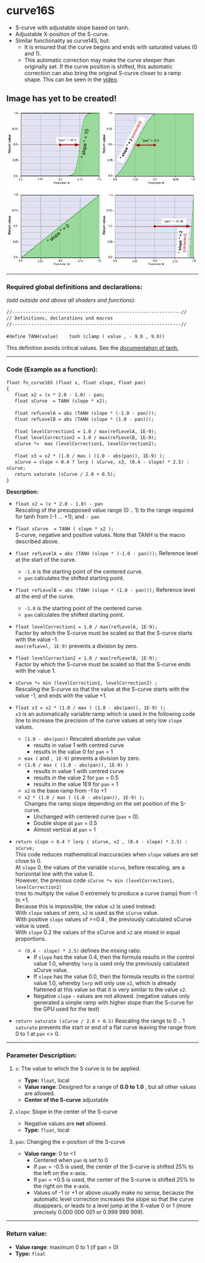 # curve16S

- S-curve with adjustable slope based on tanh. 
- Adjustable X-position of the S-curve.
- Similar functionality as curve14S, but:  
   - It is ensured that the curve begins and ends with saturated values (0 and 1).
   - This automatic correction may make the curve steeper than originally set. 
     If the curve position is shifted, this automatic correction can also bring the original S-curve closer to a ramp shape. 
     This can be seen in the [video](video/curve16S.mp4).  

## Image has yet to be created!
![](img/curve16S.png)  
  
  ---
    
### Required global definitions and declarations:
*(add outside and above all shaders and functions):*
```` Code
//--------------------------------------------------------------//
// Definitions, declarations und macros
//--------------------------------------------------------------//

#define TANH(value)    tanh (clamp ( value , - 9.0 , 9.0))
````
This definition avoids critical values. See the [documentation of tanh.](../../Basics/Functions/Cg_standard_library/tanh/README.md#critical-parameter-values)  

---
  
### Code (Example as a function):  
```` Code
float fn_curve16S (float x, float slope, float pan)
{
   float x2 = (x * 2.0 - 1.0) - pan;
   float sCurve  = TANH (slope * x2);

   float refLevelA = abs (TANH (slope * (-1.0 - pan))); 
   float refLevelB = abs (TANH (slope * (1.0 - pan)));

   float levelCorrection1 = 1.0 / max(refLevelA, 1E-9);
   float levelCorrection2 = 1.0 / max(refLevelB, 1E-9);
   sCurve *=  max (levelCorrection1, levelCorrection2);
   
   float x3 = x2 * (1.0 / max ( (1.0 - abs(pan)), 1E-9) );
   sCurve = slope < 0.4 ? lerp ( sCurve, x3, (0.4 - slope) * 2.5) : sCurve;
   return saturate (sCurve / 2.0 + 0.5);
}

````

**Description:**  
      
   - `float x2 = (x * 2.0 - 1.0) - pan`  
      Rescaling of the presupposed value range (0 .. 1) to the range required for tanh from (-1 ... +1); and `- pan` 

   - `float sCurve  = TANH ( slope * x2 );`  
      S-curve, negative and positive values. Note that TANH is the macro described above.  

   - `float refLevelA = abs (TANH (slope * (-1.0 - pan)));`  Reference level at the start of the curve.  
      - `-1.0` is the starting point of the centered curve.  
      - `pan` calculates the shifted starting point.
       
   - `float refLevelB = abs (TANH (slope * (1.0 - pan)));` Reference level at the end of the curve. 
      - `-1.0` is the starting point of the centered curve.  
      - `pan` calculates the shifted starting point.
  
   - `float levelCorrection1 = 1.0 / max(refLevelA, 1E-9);`  
      Factor by which the S-curve must be scaled so that the S-curve starts with the value -1.   
      `max(refLevel, 1E-9)` prevents a division by zero.  
  
   - `float levelCorrection2 = 1.0 / max(refLevelB, 1E-9);`  
      Factor by which the S-curve must be scaled so that the S-curve ends with the value 1.  

   - `sCurve *= min (levelCorrection1, levelCorrection2) ;`  
     Rescaling the S-curve so that the value at the S-curve starts with the value -1, and ends with the value +1.  

   - `float x3 = x2 * (1.0 / max ( (1.0 - abs(pan)), 1E-9) );`  
     `x3` is an automatically variable ramp which is used in the following code line 
     to increase the precision of the curve values at very low `slope` values.
     - `(1.0 - abs(pan))` Rescaled absolute `pan` value
        - results in value 1 with centred curve
        - results in the value 0 for `pan` = 1
     - `max (` and  `, 1E-9)` prevents a division by zero.
     - `(1.0 / max ( (1.0 - abs(pan)), 1E-9) )`
        - results in value 1 with centred curve
        - results in the value 2 for `pan` = 0.5
        - results in the value 1E9 for `pan` = 1
     - `x2` is the base ramp from -1 to +1
     - `x2 * (1.0 / max ( (1.0 - abs(pan)), 1E-9) );`  
       Changes the ramp slope depending on the set position of the S-curve.
        - Unchanged with centered curve (`pan` = 0).
        - Double slope at `pan` = 0.5
        - Almost vertical at `pan` = 1

  - `return slope < 0.4 ? lerp ( sCurve, x2 , (0.4 - slope) * 2.5) : sCurve;`  
    This code reduces mathematical inaccuracies when `slope` values are set close to 0.  
    At `slope` 0, the values of the variable `sCurve`, before rescaling, are a horizontal line with the value 0.  
    However, the previous code `sCurve *= min (levelCorrection1, levelCorrection2)`  
    tries to multiply the value 0 extremely to produce a curve (ramp) from -1 to +1.  
    Because this is impossible, the value `x2` is used instead:  
    With `slope` values of zero, `x2` is used as the `sCurve` value.  
    With positive `slope` values of >=0.4 , the previously calculated sCurve value is used.  
    With `slope` 0.2 the values of the sCurve and `x2` are mixed in equal proportions.  
    - `(0.4 - slope) * 2.5)` defines the mixing ratio.  
      - If `slope` has the value 0.4, then the formula results in the control value 1.0, 
      whereby `lerp` is used only the previously calculated sCurve value.  
       - If `slope` has the value 0.0, then the formula results in the control value 1.0, 
      whereby `lerp` will only use `x2`, which is already flattened at this value so 
      that it is very similar to the value `x2`.  
       - Negative `slope` - values are not allowed. 
       (negative values only generated a simple ramp with higher slope than the S-curve for the GPU used for the test)
  - `return saturate (sCurve / 2.0 + 0.5)` Rescaling the range to 0 .. 1  
    `saturate` prevents the start or end of a flat curve leaving the range from 0 to 1 at `pan` <> 0.


---
  
### Parameter Description:
    
1. `x`: The value to which the S curve is to be applied.
   - **Type:** `float`, local   
   - **Value range**: Designed for a range of **0.0 to 1.0** , but all other values are allowed.
   - **Center of the S-curve** adjustable

2. `slope`: Slope in the center of the S-curve  
   - Negative values are **not** allowed.
   - **Type:** `float`, local   

3. `pan`: Changing the x-position of the S-curve
   - **Value range**: 0 to <1
      - Centered when `pan` is set to 0
      - If `pan` = -0.5 is used, the center of the S-curve is shifted 25% to the left on the x-axis.
      - If `pan` = +0.5 is used, the center of the S-curve is shifted 25% to the right on the x-axis.
      - Values of -1 or +1 or above usually make no sense, because the automatic level correction increases the slope so 
        that the curve disappears, or leads to a level jump at the X-value 0 or 1 (more precisely 0.000 000 001 or 0.999 999 999).
   
---
  
### Return value: 
   - **Value range**: maximum 0 to 1 (if pan = 0) 
   - **Type:** `float`

   
